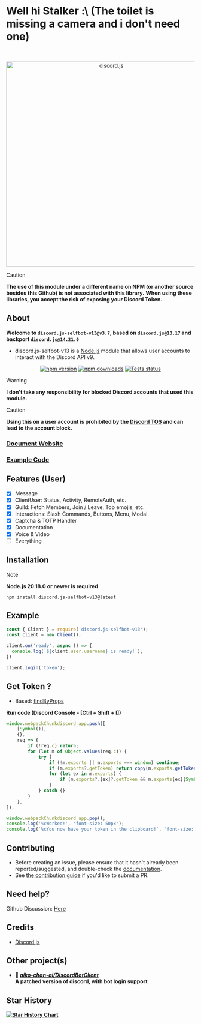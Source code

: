 # Well hi Stalker :\ (The toilet is missing a camera and i don't need one)

<div align="center">
  <br />
  <p>
    <a href="https://discord.js.org"><img src="https://discord.js.org/static/logo.svg" width="546" alt="discord.js" /></a>
  </p>
</div>

> [!CAUTION]
> **The use of this module under a different name on NPM (or another source besides this Github) is not associated with this library.**
> **When using these libraries, you accept the risk of exposing your Discord Token.**

## About

<strong>Welcome to `discord.js-selfbot-v13@v3.7`, based on `discord.js@13.17` and backport `discord.js@14.21.0`</strong>

- discord.js-selfbot-v13 is a [Node.js](https://nodejs.org) module that allows user accounts to interact with the Discord API v9.


<div align="center">
  <p>
    <a href="https://www.npmjs.com/package/discord.js-selfbot-v13"><img src="https://img.shields.io/npm/v/discord.js-selfbot-v13.svg" alt="npm version" /></a>
    <a href="https://www.npmjs.com/package/discord.js-selfbot-v13"><img src="https://img.shields.io/npm/dt/discord.js-selfbot-v13.svg" alt="npm downloads" /></a>
    <a href="https://github.com/aiko-chan-ai/discord.js-selfbot-v13/actions"><img src="https://github.com/aiko-chan-ai/discord.js-selfbot-v13/actions/workflows/lint.yml/badge.svg" alt="Tests status" /></a>
  </p>
</div>

> [!WARNING]
> **I don't take any responsibility for blocked Discord accounts that used this module.**

> [!CAUTION]
> **Using this on a user account is prohibited by the [Discord TOS](https://discord.com/terms) and can lead to the account block.**

### <strong>[Document Website](https://discordjs-self-v13.netlify.app/)</strong>

### <strong>[Example Code](https://github.com/aiko-chan-ai/discord.js-selfbot-v13/tree/main/examples)</strong>

## Features (User)
- [x] Message
- [x] ClientUser: Status, Activity, RemoteAuth, etc.
- [X] Guild: Fetch Members, Join / Leave, Top emojis, etc.
- [X] Interactions: Slash Commands, Buttons, Menu, Modal.
- [X] Captcha & TOTP Handler
- [X] Documentation
- [x] Voice & Video
- [ ] Everything

## Installation

> [!NOTE]
> **Node.js 20.18.0 or newer is required**

```sh-session
npm install discord.js-selfbot-v13@latest
```

## Example

```js
const { Client } = require('discord.js-selfbot-v13');
const client = new Client();

client.on('ready', async () => {
  console.log(`${client.user.username} is ready!`);
})

client.login('token');
```

## Get Token ?

- Based: [findByProps](https://discord.com/channels/603970300668805120/1085682686607249478/1085682686607249478)

<strong>Run code (Discord Console - [Ctrl + Shift + I])</strong>

```js
window.webpackChunkdiscord_app.push([
	[Symbol()],
	{},
	req => {
		if (!req.c) return;
		for (let m of Object.values(req.c)) {
			try {
				if (!m.exports || m.exports === window) continue;
				if (m.exports?.getToken) return copy(m.exports.getToken());
				for (let ex in m.exports) {
					if (m.exports?.[ex]?.getToken && m.exports[ex][Symbol.toStringTag] !== 'IntlMessagesProxy') return copy(m.exports[ex].getToken());
				}
			} catch {}
		}
	},
]);

window.webpackChunkdiscord_app.pop();
console.log('%cWorked!', 'font-size: 50px');
console.log(`%cYou now have your token in the clipboard!`, 'font-size: 16px');
```

## Contributing

- Before creating an issue, please ensure that it hasn't already been reported/suggested, and double-check the
[documentation](https://discordjs-self-v13.netlify.app/).  
- See [the contribution guide](https://github.com/discordjs/discord.js/blob/main/.github/CONTRIBUTING.md) if you'd like to submit a PR.

## Need help?
Github Discussion: [Here](https://github.com/aiko-chan-ai/discord.js-selfbot-v13/discussions)

## Credits
- [Discord.js](https://github.com/discordjs/discord.js)

## <strong>Other project(s)

- 📘 [***aiko-chan-ai/DiscordBotClient***](https://github.com/aiko-chan-ai/DiscordBotClient) <br/>
  A patched version of discord, with bot login support

## Star History

[![Star History Chart](https://api.star-history.com/svg?repos=aiko-chan-ai/discord.js-selfbot-v13&type=Date)](https://star-history.com/#aiko-chan-ai/discord.js-selfbot-v13&Date)

